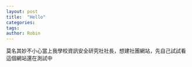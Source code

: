 ```yaml
---
layout: post
title:  "Hello"
categories: 
tags: 
author: Robin
---
```


莫名其妙不小心當上我學校資訊安全研究社社長，想建社團網站，先自己試試看
這個網站還在測試中


